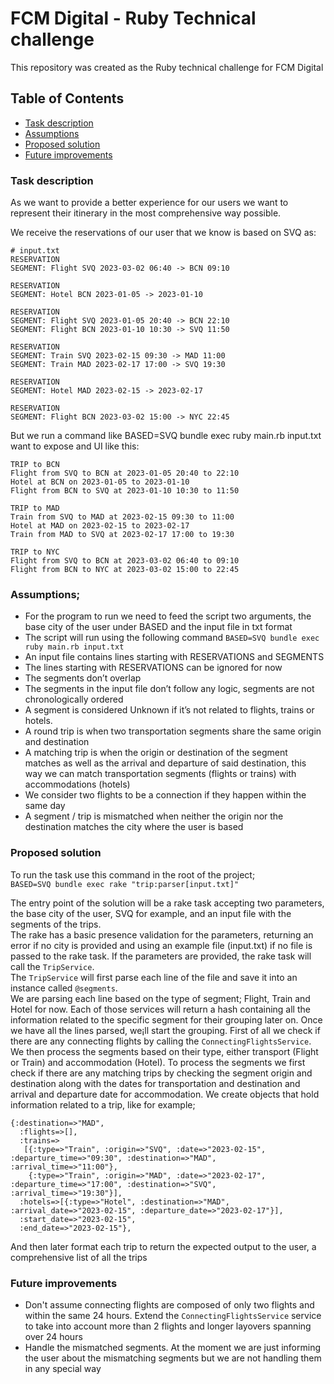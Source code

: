 # FCM Digital - Ruby Technical challenge

This repository was created as the Ruby technical challenge for FCM Digital

## Table of Contents
- [Task description](#task-description)
- [Assumptions](#assumptions)
- [Proposed solution](#proposed-solution)
- [Future improvements](#future-improvements)

### Task description 
As we want to provide a better experience for our users we want to represent their itinerary in the most comprehensive way possible.

We receive the reservations of our user that we know is based on SVQ as:
```
# input.txt
RESERVATION
SEGMENT: Flight SVQ 2023-03-02 06:40 -> BCN 09:10

RESERVATION
SEGMENT: Hotel BCN 2023-01-05 -> 2023-01-10

RESERVATION
SEGMENT: Flight SVQ 2023-01-05 20:40 -> BCN 22:10
SEGMENT: Flight BCN 2023-01-10 10:30 -> SVQ 11:50

RESERVATION
SEGMENT: Train SVQ 2023-02-15 09:30 -> MAD 11:00
SEGMENT: Train MAD 2023-02-17 17:00 -> SVQ 19:30

RESERVATION
SEGMENT: Hotel MAD 2023-02-15 -> 2023-02-17

RESERVATION
SEGMENT: Flight BCN 2023-03-02 15:00 -> NYC 22:45
```
But we run a command like BASED=SVQ bundle exec ruby main.rb input.txt want to expose and UI like this:
```
TRIP to BCN
Flight from SVQ to BCN at 2023-01-05 20:40 to 22:10
Hotel at BCN on 2023-01-05 to 2023-01-10
Flight from BCN to SVQ at 2023-01-10 10:30 to 11:50

TRIP to MAD
Train from SVQ to MAD at 2023-02-15 09:30 to 11:00
Hotel at MAD on 2023-02-15 to 2023-02-17
Train from MAD to SVQ at 2023-02-17 17:00 to 19:30

TRIP to NYC
Flight from SVQ to BCN at 2023-03-02 06:40 to 09:10
Flight from BCN to NYC at 2023-03-02 15:00 to 22:45
```
### Assumptions; 
- For the program to run we need to feed the script two arguments, the base city of the user under BASED and the input file in txt format
- The script will run using the following command
`BASED=SVQ bundle exec ruby main.rb input.txt`
- An input file contains lines starting with RESERVATIONS and SEGMENTS
- The lines starting with RESERVATIONS can be ignored for now
- The segments don’t overlap 
- The segments in the input file don’t follow any logic, segments are not chronologically ordered
- A segment is considered Unknown if it’s not related to flights, trains or hotels. 
- A round trip is when two transportation segments share the same origin and destination 
- A matching trip is when the origin or destination of the segment matches as well as the arrival and departure of said destination, this way we can match transportation segments (flights or trains) with accommodations (hotels) 
- We consider two flights to be a connection if they happen within the same day
- A segment / trip is mismatched when neither the origin nor the destination matches the city where the user is based

### Proposed solution
To run the task use this command in the root of the project;\
`BASED=SVQ bundle exec rake "trip:parser[input.txt]"`

The entry point of the solution will be a rake task accepting two parameters, the base city of the user, SVQ for example, and an input file with the segments of the trips.\
The rake has a basic presence validation for the parameters, returning an error if no city is provided and using an example file (input.txt) if no file is passed to the rake task.
If the parameters are provided, the rake task will call the `TripService`.\
The `TripService` will first parse each line of the file and save it into an instance called `@segments`.\
We are parsing each line based on the type of segment; Flight, Train and Hotel for now. Each of those services will return a hash containing all the information related to the specific segment for their grouping later on.
Once we have all the lines parsed, we¡ll start the grouping.
First of all we check if there are any connecting flights by calling the `ConnectingFlightsService`.
We then process the segments based on their type, either transport (Flight or Train) and accommodation (Hotel).
To process the segments we first check if there are any matching trips by checking the segment origin and destination along with the dates for transportation and destination and arrival and departure date for accommodation.
We create objects that hold information related to a trip, like for example;
```
{:destination=>"MAD",
  :flights=>[],
  :trains=>
   [{:type=>"Train", :origin=>"SVQ", :date=>"2023-02-15", :departure_time=>"09:30", :destination=>"MAD", :arrival_time=>"11:00"},
    {:type=>"Train", :origin=>"MAD", :date=>"2023-02-17", :departure_time=>"17:00", :destination=>"SVQ", :arrival_time=>"19:30"}],
  :hotels=>[{:type=>"Hotel", :destination=>"MAD", :arrival_date=>"2023-02-15", :departure_date=>"2023-02-17"}],
  :start_date=>"2023-02-15",
  :end_date=>"2023-02-15"},
  ```
And then later format each trip to return the expected output to the user, a comprehensive list of all the trips

### Future improvements
- Don't assume connecting flights are composed of only two flights and within the same 24 hours. Extend the `ConnectingFlightsService` service to take into account more than 2 flights and longer layovers spanning over 24 hours
- Handle the mismatched segments. At the moment we are just informing the user about the mismatching segments but we are not handling them in any special way
